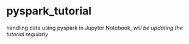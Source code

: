 # pyspark_tutorial
handling data using pyspark in Jupyter Notebook,
*will be updating the tutorial regularly*
